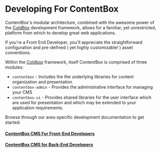 # Developing For ContentBox

ContentBox's modular architecture, combined with the awesome power of the [ColdBox](https://www.ortussolutions.com/products/coldbox) development framework, allows for a familiar, yet unrestricted, platform from which to develop great web applications.

If you're a Front End Developer, you'll appreciate the straightforward configuration and pre-defined ( yet highly customizable! ) asset conventions.  

Within the [Coldbox](https://www.ortussolutions.com/products/coldbox) framework, itself ContentBox is comprised of three modules:

* `contentbox` - Includes the the underlying libraries for content organization and presentation
* `contentbox-admin` - Provides the administrative interface for managing your CMS
* `contentbox-ui` - Provides shared libraries for the user interface which are used for presentation and which may be extended to your application requirements.

Browse through our area-specific development documentation to get started:

#### [ContentBox CMS For Front-End Developers](developing/front_end/README.md)

#### [ContentBox CMS for Back-End Developers](developing/back_end/README.md)